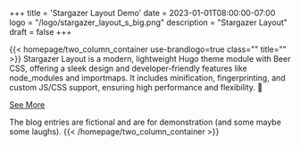+++
title = 'Stargazer Layout Demo'
date = 2023-01-01T08:00:00-07:00
logo = "/logo/stargazer_layout_s_big.png"
description = "Stargazer Layout"
draft = false
+++

{{< homepage/two_column_container  use-brandlogo=true class="" title="" >}}
Stargazer Layout is a modern, lightweight Hugo theme module with Beer CSS, offering a sleek design and developer-friendly features like node_modules and importmaps. It includes minification, fingerprinting, and custom JS/CSS support, ensuring high performance and flexibility. 🚀

[See More](https://github.com/Blackstareye/stargazer-layout)

The blog entries are fictional and are for demonstration  (and some maybe some laughs).
{{< /homepage/two_column_container >}}